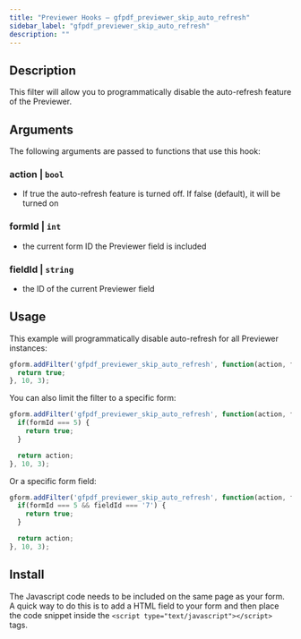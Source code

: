 ```yaml
---
title: "Previewer Hooks – gfpdf_previewer_skip_auto_refresh"
sidebar_label: "gfpdf_previewer_skip_auto_refresh"
description: ""
---
```


## Description

This filter will allow you to programmatically disable the auto-refresh feature of the Previewer. 

## Arguments

The following arguments are passed to functions that use this hook:

### action | `bool`
*  If true the auto-refresh feature is turned off. If false (default), it will be turned on

### formId | `int`
* the current form ID the Previewer field is included

### fieldId | `string`
* the ID of the current Previewer field

## Usage

This example will programmatically disable auto-refresh for all Previewer instances:

```js
gform.addFilter('gfpdf_previewer_skip_auto_refresh', function(action, formId, fieldId) {
  return true;
}, 10, 3);
```

You can also limit the filter to a specific form:

```js
gform.addFilter('gfpdf_previewer_skip_auto_refresh', function(action, formId, fieldId) {
  if(formId === 5) {
    return true;
  }

  return action;
}, 10, 3);
```

Or a specific form field:

```js
gform.addFilter('gfpdf_previewer_skip_auto_refresh', function(action, formId, fieldId) {
  if(formId === 5 && fieldId === '7') {
    return true;
  }

  return action;
}, 10, 3);
```

## Install

The Javascript code needs to be included on the same page as your form. A quick way to do this is to add a HTML field to your form and then place the code snippet inside the `<script type="text/javascript"></script>` tags.